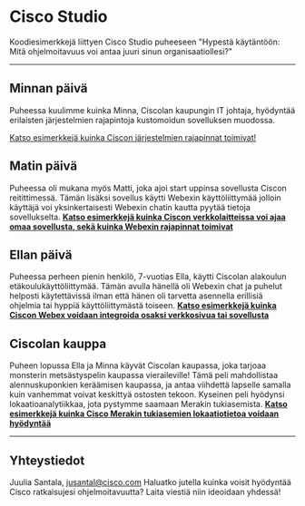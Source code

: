 # Cisco Studio
Koodiesimerkkejä liittyen Cisco Studio puheeseen "Hypestä käytäntöön: Mitä ohjelmoitavuus voi antaa juuri sinun organisaatiollesi?"

---

## Minnan päivä

Puheessa kuulimme kuinka Minna, Ciscolan kaupungin IT johtaja, hyödyntää erilaisten järjestelmien rajapintoja kustomoidun sovelluksen muodossa.

[Katso esimerkkejä kuinka Ciscon järjestelmien rajapinnat toimivat!](./minna)


## Matin päivä
Puheessa oli mukana myös Matti, joka ajoi start uppinsa sovellusta Ciscon reitittimessä. Tämän lisäksi sovellus käytti Webexin käyttöliittymää jolloin käyttäjä voi yksinkertaisesti Webexin chatin kautta pyytää tietoja sovellukselta.
**[Katso esimerkkejä kuinka Ciscon verkkolaitteissa voi ajaa omaa sovellusta, sekä kuinka Webexin rajapinnat toimivat](./matti)**


## Ellan päivä
Puheessa perheen pienin henkilö, 7-vuotias Ella, käytti Ciscolan alakoulun etäkoulukäyttöliittymää. Tämän avulla hänellä oli Webexin chat ja puhelut helposti käytettävissä ilman että hänen oli tarvetta asennella erillisiä ohjelmia tai hyppiä käyttöliittymästä toiseen.
**[Katso esimerkkejä kuinka Ciscon Webex voidaan integroida osaksi verkkosivua tai sovellusta](./ella)**


## Ciscolan kauppa
Puheen lopussa Ella ja Minna käyvät Ciscolan kaupassa, joka tarjoaa monsterin metsästyspelin kaupassa vieraileville! Tämä peli mahdollistaa alennuskuponkien keräämisen kaupassa, ja antaa viihdettä lapselle samalla kuin vanhemmat voivat keskittyä ostosten tekoon. Kyseinen peli hyödynsi lokaatioanalytiikkaa, jota pystymme saamaan Merakin tukiasemista.
**[Katso esimerkkejä kuinka Cisco Merakin tukiasemien lokaatiotietoa voidaan hyödyntää](./kauppa)**

---

## Yhteystiedot
Juulia Santala, jusantal@cisco.com
Haluatko jutella kuinka voisit hyödyntää Cisco ratkaisujesi ohjelmoitavuutta? Laita viestiä niin ideoidaan yhdessä!
